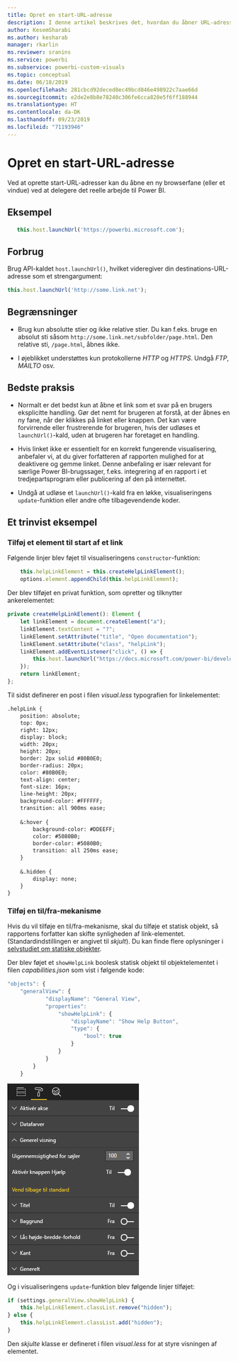 ```yaml
---
title: Opret en start-URL-adresse
description: I denne artikel beskrives det, hvordan du åbner URL-adresser på en ny fane ved hjælp af visualiseringer i Power BI.
author: KesemSharabi
ms.author: kesharab
manager: rkarlin
ms.reviewer: sranins
ms.service: powerbi
ms.subservice: powerbi-custom-visuals
ms.topic: conceptual
ms.date: 06/18/2019
ms.openlocfilehash: 281cbcd92deced8ec49bcd846e498922c7aae66d
ms.sourcegitcommit: e2de2e8b8e78240c306fe6cca820e5f6ff188944
ms.translationtype: HT
ms.contentlocale: da-DK
ms.lasthandoff: 09/23/2019
ms.locfileid: "71193946"
---
```

# <a name="create-a-launch-url"></a>Opret en start-URL-adresse

Ved at oprette start-URL-adresser kan du åbne en ny browserfane (eller et vindue) ved at delegere det reelle arbejde til Power BI.

## <a name="sample"></a>Eksempel

```typescript
   this.host.launchUrl('https://powerbi.microsoft.com');
```

## <a name="usage"></a>Forbrug

Brug API-kaldet `host.launchUrl()`, hvilket videregiver din destinations-URL-adresse som et strengargument:

```typescript
this.host.launchUrl('http://some.link.net');
```

## <a name="restrictions"></a>Begrænsninger

* Brug kun absolutte stier og ikke relative stier. Du kan f.eks. bruge en absolut sti såsom `http://some.link.net/subfolder/page.html`. Den relative sti, `/page.html`, åbnes ikke.

* I øjeblikket understøttes kun protokollerne *HTTP* og *HTTPS*. Undgå *FTP*, *MAILTO* osv.

## <a name="best-practices"></a>Bedste praksis

* Normalt er det bedst kun at åbne et link som et svar på en brugers eksplicitte handling. Gør det nemt for brugeren at forstå, at der åbnes en ny fane, når der klikkes på linket eller knappen. Det kan være forvirrende eller frustrerende for brugeren, hvis der udløses et `launchUrl()`-kald, uden at brugeren har foretaget en handling.

* Hvis linket ikke er essentielt for en korrekt fungerende visualisering, anbefaler vi, at du giver forfatteren af rapporten mulighed for at deaktivere og gemme linket. Denne anbefaling er især relevant for særlige Power BI-brugssager, f.eks. integrering af en rapport i et tredjepartsprogram eller publicering af den på internettet.

* Undgå at udløse et `launchUrl()`-kald fra en løkke, visualiseringens `update`-funktion eller andre ofte tilbagevendende koder.

## <a name="a-step-by-step-example"></a>Et trinvist eksempel

### <a name="add-a-link-launching-element"></a>Tilføj et element til start af et link

Følgende linjer blev føjet til visualiseringens `constructor`-funktion:

```typescript
    this.helpLinkElement = this.createHelpLinkElement();
    options.element.appendChild(this.helpLinkElement);
```

Der blev tilføjet en privat funktion, som opretter og tilknytter ankerelementet:

```typescript
private createHelpLinkElement(): Element {
    let linkElement = document.createElement("a");
    linkElement.textContent = "?";
    linkElement.setAttribute("title", "Open documentation");
    linkElement.setAttribute("class", "helpLink");
    linkElement.addEventListener("click", () => {
        this.host.launchUrl("https://docs.microsoft.com/power-bi/developer/custom-visual-develop-tutorial");
    });
    return linkElement;
};
```

Til sidst definerer en post i filen *visual.less* typografien for linkelementet:

```less
.helpLink {
    position: absolute;
    top: 0px;
    right: 12px;
    display: block;
    width: 20px;
    height: 20px;
    border: 2px solid #80B0E0;
    border-radius: 20px;
    color: #80B0E0;
    text-align: center;
    font-size: 16px;
    line-height: 20px;
    background-color: #FFFFFF;
    transition: all 900ms ease;

    &:hover {
        background-color: #DDEEFF;
        color: #5080B0;
        border-color: #5080B0;
        transition: all 250ms ease;
    }

    &.hidden {
        display: none;
    }
}
```

### <a name="add-a-toggling-mechanism"></a>Tilføj en til/fra-mekanisme

Hvis du vil tilføje en til/fra-mekanisme, skal du tilføje et statisk objekt, så rapportens forfatter kan skifte synligheden af link-elementet. (Standardindstillingen er angivet til *skjult*). Du kan finde flere oplysninger i [selvstudiet om statiske objekter](https://microsoft.github.io/PowerBI-visuals/docs/concepts/objects-and-properties).

Der blev føjet et `showHelpLink` boolesk statisk objekt til objektelementet i filen *capabilities.json* som vist i følgende kode:

```typescript
"objects": {
    "generalView": {
            "displayName": "General View",
            "properties":
                "showHelpLink": {
                    "displayName": "Show Help Button",
                    "type": {
                        "bool": true
                    }
                }
            }
        }
    }
```

![Til/fra af Start-URL-adresse](./media/launchurl-toggle.png)

Og i visualiseringens `update`-funktion blev følgende linjer tilføjet:

```typescript
if (settings.generalView.showHelpLink) {
    this.helpLinkElement.classList.remove("hidden");
} else {
    this.helpLinkElement.classList.add("hidden");
}
```

Den *skjulte* klasse er defineret i filen *visual.less* for at styre visningen af elementet.

